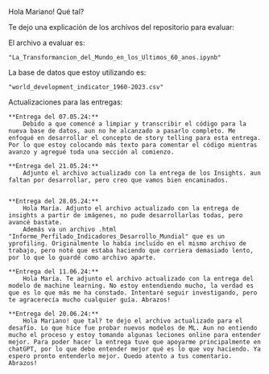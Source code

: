 Hola Mariano! Qué tal?

Te dejo una explicación de los archivos del repositorio para evaluar:

El archivo a evaluar es:

    "La_Transformancion_del_Mundo_en_los_Ultimos_60_anos.ipynb"

La base de datos que estoy utilizando es:

    "world_development_indicator_1960-2023.csv"


Actualizaciones para las entregas:

    **Entrega del 07.05.24:**
        Debido a que comencé a limpiar y transcribir el código para la nueva base de datos, aun no he alcanzado a pasarlo completo. Me enfoqué en desarrollar el concepto de story telling para esta entrega. Por lo que estoy colocando más texto para comentar el código mientras avanzo y agregué toda una sección al comienzo.

    **Entrega del 21.05.24:**
        Adjunto el archivo actualizado con la entrega de los Insights. aun faltan por desarrollar, pero creo que vamos bien encaminados.


    **Entrega del 28.05.24:**
        Hola María. Adjunto el archivo actualizado con la entrega de insights a partir de imágenes, no pude desarrollarlas todas, pero avancé bastate.
        Además va un archivo .html "Informe_Perfilado_Indicadores_Desarrollo_Mundial" que es un yprofiling. Originalmente lo había incluído en el mismo archivo de trabajo, pero noté que estaba haciendo que corriera demasiado lento, por lo que lo guardé como archivo aparte.

    **Entrega del 11.06.24:**
        Hola María. Te adjunto el archivo actualizado con la entrega del modelo de machine learning. No estoy entendiendo mucho, la verdad es que es lo que más me ha constado. Intentaré seguir investigando, pero te agracerecía mucho cualquier guía. Abrazos!

    **Entrega del 20.06.24:**
        Hola Mariano! que tal? te dejo el archivo actualizado para el desafío. Lo que hice fue probar nuevos modelos de ML. Aun no entiendo mucho el proceso y estoy tomando algunas leciones online para entender mejor. Para poder hacer la entrega tuve que apoyarme principalmente en chatGPT, por lo que debo entender mejor qué es lo que voy haciendo. Ya espero pronto entenderlo mejor. Quedo atento a tus comentario. Abrazos!

